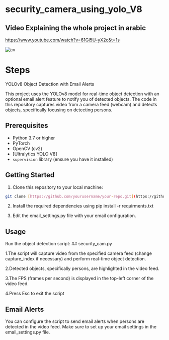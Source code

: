 # security_camera_using_yolo_V8

## Video Explaining the whole project in arabic

https://www.youtube.com/watch?v=61GI5U-yX2c&t=1s

![cv](https://github.com/Amr-Abdellatif/security_camera_using_yolo_V8/assets/92921252/63867958-c0a7-4f2a-a129-db6ddbe65a38)

# Steps

 YOLOv8 Object Detection with Email Alerts

This project uses the YOLOv8 model for real-time object detection with an optional email alert feature to notify you of detected objects. The code in this repository captures video from a camera feed (webcam) and detects objects, specifically focusing on detecting persons.

## Prerequisites

- Python 3.7 or higher
- PyTorch
- OpenCV (cv2)
- [Ultralytics YOLO V8]
- `supervision` library (ensure you have it installed)

## Getting Started

1. Clone this repository to your local machine:

```bash
git clone [https://github.com/yourusername/your-repo.git](https://github.com/Amr-Abdellatif/security_camera_using_yolo_V8.git)
```

2. Install the required dependencies using pip install -r requirments.txt

3. Edit the email_settings.py file with your email configuration.

## Usage

Run the object detection script: ## security_cam.py

1.The script will capture video from the specified camera feed (change capture_index if necessary) and perform real-time object detection.

2.Detected objects, specifically persons, are highlighted in the video feed.

3.The FPS (frames per second) is displayed in the top-left corner of the video feed.

4.Press Esc to exit the script

## Email Alerts

You can configure the script to send email alerts when persons are detected in the video feed. Make sure to set up your email settings in the email_settings.py file.
